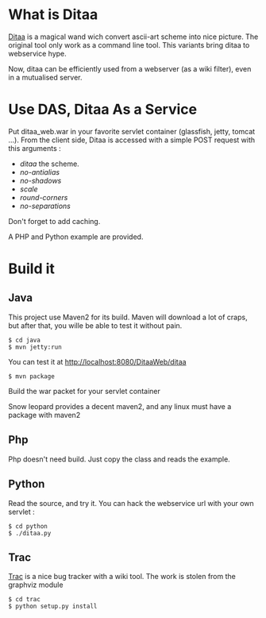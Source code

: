 What is Ditaa
=============

[Ditaa](http://ditaa.sourceforge.net/) is a magical wand wich convert ascii-art scheme into nice picture.
The original tool only work as a command line tool.
This variants bring ditaa to webservice hype.

Now, ditaa  can be efficiently used from a webserver (as a wiki filter), even in a mutualised server.

Use DAS, Ditaa As a Service
===========================

Put ditaa\_web.war in your favorite servlet container (glassfish, jetty, tomcat ...).
From the client side, Ditaa is accessed with a simple POST request with this arguments :

 * _ditaa_ the scheme.
 * _no-antialias_
 * _no-shadows_
 * _scale_
 * _round-corners_
 * _no-separations_

Don't forget to add caching.

A PHP and Python example are provided.

Build it
========

Java
----

This project use Maven2 for its build. Maven will download a lot of craps, but after that, you wille be able to test it without pain.

	$ cd java
	$ mvn jetty:run
	
You can test it at [http://localhost:8080/DitaaWeb/ditaa](http://localhost:8080/DitaaWeb/ditaa)

	$ mvn package

Build the war packet for your servlet container

Snow leopard provides a decent maven2, and any linux must have a package with maven2

Php
---

Php doesn't need build. Just copy the class and reads the example.

Python
------

Read the source, and try it. You can hack the webservice url with your own servlet :

	$ cd python
	$ ./ditaa.py

Trac
----

[Trac](http://trac.edgewall.org/) is a nice bug tracker with a wiki tool. The work is stolen from the graphviz module

	$ cd trac
	$ python setup.py install


